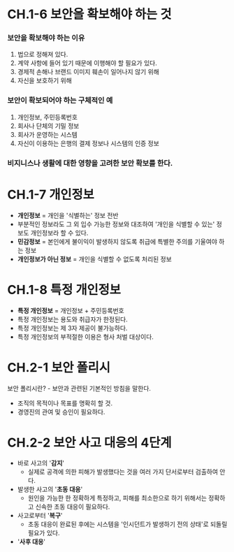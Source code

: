 # CH.1-6 보안을 확보해야 하는 것

### 보안을 확보해야 하는 이유

1. 법으로 정해져 있다.
2. 계약 사항에 들어 있기 때문에 이행해야 할 필요가 있다.
3. 경제적 손해나 브랜드 이미지 훼손이 일어나지 않기 위해
4. 자신을 보호하기 위해

### 보안이 확보되어야 하는 구체적인 예

1. 개인정보, 주민등록번호
2. 회사나 단체의 기밀 정보
3. 회사가 운영하는 시스템
4. 자신이 이용하는 은행의 결제 정보나 시스템의 인증 정보

### 비지니스나 생활에 대한 영향을 고려한 보안 확보를 한다.



# CH.1-7 개인정보

- **개인정보** = 개인을 '식별하는' 정보 전반
- 부분적인 정보라도 그 외 입수 가능한 정보와 대조하여 '개인을 식별할 수 있는' 정보도 개인정보라 할 수 있다.
- **민감정보** = 본인에게 불이익이 발생하지 않도록 취급에 특별한 주의를 기울여야 하는 정보
- **개인정보가 아닌 정보** = 개인을 식별할 수 없도록 처리된 정보



# CH.1-8 특정 개인정보

- **특정 개인정보** = 개인정보 + 주민등록번호
- 특정 개인정보는 용도와 취급자가 한정된다. 
- 특정 개인정보는 제 3자 제공이 불가능하다.
- 특정 개인정보의 부적절한 이용은 형사 처벌 대상이다.



# CH.2-1 보안 폴리시

보안 폴리시란? - 보안과 관련된 기본적인 방침을 말한다.

- 조직의 목적이나 목표를 명확히 할 것.
- 경영진의 관여 및 승인이 필요하다.



# CH.2-2 보안 사고 대응의 4단계

- 바로 사고의 '**감지**'
  - 실제로 공격에 의한 피해가 발생했다는 것을 여러 가지 단서로부터 검출하여 안다.
- 발생한 사고의 '**초동 대응**'
  - 원인을 가능한 한 정확하게 특정하고, 피해를 최소한으로 하기 위해서는 정확하고 신속한 초동 대응이 필요하다.
- 사고로부터 '**복구**'
  - 초동 대응이 완료된 후에는 시스템을 '인시던트가 발생하기 전의 상태'로 되돌릴 필요가 있다.
- '**사후 대응**'